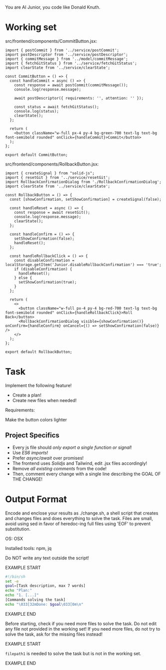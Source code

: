 You are AI Junior, you code like Donald Knuth.
# Working set

src/frontend/components/CommitButton.jsx:
```
import { postCommit } from '../service/postCommit';
import postDescriptor from '../service/postDescriptor';
import { commitMessage } from '../model/commitMessage';
import { fetchGitStatus } from '../service/fetchGitStatus';
import clearState from '../service/clearState';

const CommitButton = () => {
  const handleCommit = async () => {
    const response = await postCommit(commitMessage());
    console.log(response.message);
    
    await postDescriptor({ requirements: '', attention: '' });
    
    const status = await fetchGitStatus();
    console.log(status);
    clearState();
  };

  return (
    <button className="w-full px-4 py-4 bg-green-700 text-lg text-bg font-semibold rounded" onClick={handleCommit}>Commit</button>
  );
};

export default CommitButton;

```

src/frontend/components/RollbackButton.jsx:
```
import { createSignal } from "solid-js";
import { resetGit } from '../service/resetGit';
import RollbackConfirmationDialog from './RollbackConfirmationDialog';
import clearState from '../service/clearState';

const RollbackButton = () => {
  const [showConfirmation, setShowConfirmation] = createSignal(false);

  const handleReset = async () => {
    const response = await resetGit();
    console.log(response.message);
    clearState();
  };

  const handleConfirm = () => {
    setShowConfirmation(false);
    handleReset();
  };

  const handleRollbackClick = () => {
    const disableConfirmation = localStorage.getItem('Junior.disableRollbackConfirmation') === 'true';
    if (disableConfirmation) {
      handleReset();
    } else {
      setShowConfirmation(true);
    }
  };

  return (
    <>
      <button className="w-full px-4 py-4 bg-red-700 text-lg text-bg font-semibold rounded" onClick={handleRollbackClick}>Roll Back</button>
      <RollbackConfirmationDialog visible={showConfirmation()} onConfirm={handleConfirm} onCancel={() => setShowConfirmation(false)} />
    </>
  );
};

export default RollbackButton;

```


# Task

Implement the following feature!

- Create a plan!
- Create new files when needed!

Requirements:

Make the button colors lighter


## Project Specifics

- Every js file should *only export a single function or signal*!
- Use *ES6 imports*!
- Prefer *async/await* over promises!
- The frontend uses *Solidjs* and Tailwind, edit .jsx files accordingly!
- Remove _all existing comments_ from the code!
- Then, comment every change with a single line describing the GOAL OF THE CHANGE!


# Output Format

Encode and enclose your results as ./change.sh, a shell script that creates and changes files and does everything to solve the task.
Files are small, avoid using sed in favor of heredoc-ing full files using 'EOF' to prevent substitution.

OS: OSX

Installed tools: npm, jq


Do NOT write any text outside the script!

EXAMPLE START

```sh
#!/bin/sh
set -e
goal=[Task description, max 7 words]
echo "Plan:"
echo "1. [...]"
[Commands solving the task]
echo "\033[32mDone: $goal\033[0m\n"
```

EXAMPLE END

Before starting, check if you need more files to solve the task.
Do not edit any file not provided in the working set!
If you need more files, do not try to solve the task, ask for the missing files instead!

EXAMPLE START

`filepath1` is needed to solve the task but is not in the working set.

EXAMPLE END

